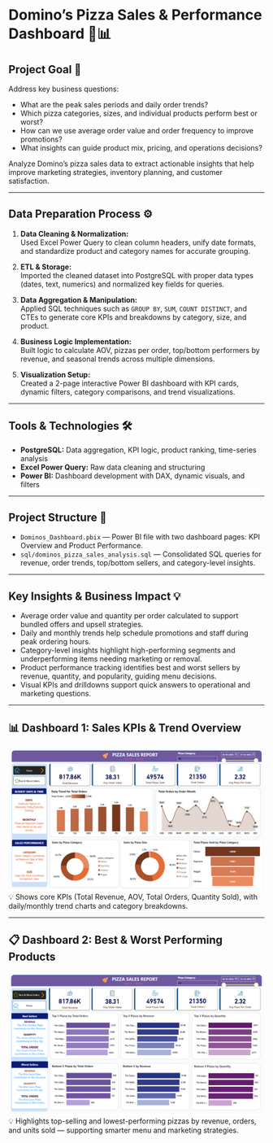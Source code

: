 # Domino’s Pizza Sales & Performance Dashboard 🍕📊

## Project Goal 🎯  
Address key business questions:

- What are the peak sales periods and daily order trends?
- Which pizza categories, sizes, and individual products perform best or worst?
- How can we use average order value and order frequency to improve promotions?
- What insights can guide product mix, pricing, and operations decisions?

Analyze Domino’s pizza sales data to extract actionable insights that help improve marketing strategies, inventory planning, and customer satisfaction.

---

## Data Preparation Process ⚙️

1. **Data Cleaning & Normalization:**  
   Used Excel Power Query to clean column headers, unify date formats, and standardize product and category names for accurate grouping.

2. **ETL & Storage:**  
   Imported the cleaned dataset into PostgreSQL with proper data types (dates, text, numerics) and normalized key fields for queries.

3. **Data Aggregation & Manipulation:**  
   Applied SQL techniques such as `GROUP BY`, `SUM`, `COUNT DISTINCT`, and CTEs to generate core KPIs and breakdowns by category, size, and product.

4. **Business Logic Implementation:**  
   Built logic to calculate AOV, pizzas per order, top/bottom performers by revenue, and seasonal trends across multiple dimensions.

5. **Visualization Setup:**  
   Created a 2-page interactive Power BI dashboard with KPI cards, dynamic filters, category comparisons, and trend visualizations.


---

## Tools & Technologies 🛠️

- **PostgreSQL:** Data aggregation, KPI logic, product ranking, time-series analysis  
- **Excel Power Query:** Raw data cleaning and structuring  
- **Power BI:** Dashboard development with DAX, dynamic visuals, and filters

---

## Project Structure 📁

- `Dominos_Dashboard.pbix` — Power BI file with two dashboard pages: KPI Overview and Product Performance.
- `sql/dominos_pizza_sales_analysis.sql` — Consolidated SQL queries for revenue, order trends, top/bottom sellers, and category-level insights.

---

## Key Insights & Business Impact 💡

- Average order value and quantity per order calculated to support bundled offers and upsell strategies.
- Daily and monthly trends help schedule promotions and staff during peak ordering hours.
- Category-level insights highlight high-performing segments and underperforming items needing marketing or removal.
- Product performance tracking identifies best and worst sellers by revenue, quantity, and popularity, guiding menu decisions.
- Visual KPIs and drilldowns support quick answers to operational and marketing questions.

---

## 📊 Dashboard 1: Sales KPIs & Trend Overview  
![Dashboard Page 1](https://github.com/Yashraaj2002/Dominos-Sales-Business-Analysis/blob/main/Dominos%20Dashboard%20Page%201.png)  
💡 Shows core KPIs (Total Revenue, AOV, Total Orders, Quantity Sold), with daily/monthly trend charts and category breakdowns.

---

## 📋 Dashboard 2: Best & Worst Performing Products  
![Dashboard Page 2](https://github.com/Yashraaj2002/Dominos-Sales-Business-Analysis/blob/main/Dominos%20Dashboard%20Page%202.png)  
💡 Highlights top-selling and lowest-performing pizzas by revenue, orders, and units sold — supporting smarter menu and marketing strategies.
